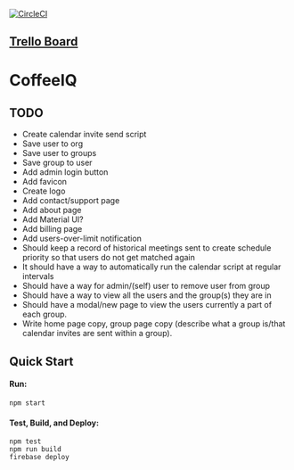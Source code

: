 [![CircleCI](https://circleci.com/bb/benshope/coffeeiq.svg?style=svg&circle-token=520c5f98bda3f7f45656e8de7c96f37e4b03c138)](https://circleci.com/bb/benshope/coffeeiq)

## [Trello Board](https://trello.com/b/HSWaybK6/coffeeiq)

# CoffeeIQ

## TODO
- Create calendar invite send script
- Save user to org
- Save user to groups
- Save group to user
- Add admin login button
- Add favicon
- Create logo
- Add contact/support page
- Add about page
- Add Material UI?
- Add billing page
- Add users-over-limit notification
- Should keep a record of historical meetings sent to create schedule priority so that users do not get matched again
- It should have a way to automatically run the calendar script at regular intervals 
- Should have a way for admin/(self) user to remove user from group
- Should have a way to view all the users and the group(s) they are in
- Should have a modal/new page to view the users currently a part of each group.
- Write home page copy, group page copy (describe what a group is/that calendar invites are sent within a group).






Quick Start
-----------

#### Run:
```shell
npm start
```

#### Test, Build, and Deploy:
```shell
npm test
npm run build
firebase deploy
```